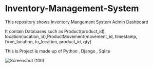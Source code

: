 
# Inventory-Management-System

This repository shows Inventory Mangement System Admin Dashboard

It contain Databases such as Product(product_id), location(location_id),ProductMovement(movement_id, timestamp, from_location, to_location, product_id, qty)

This is Project is made up of Python , Django , Sqlite


![Screenshot (100)](https://github.com/Kaviyarasu-B/Inventory-Management-System/assets/112810795/6d1f151f-e3bc-4e1b-b870-da9c4877b0ff)
